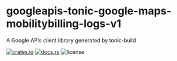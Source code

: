 # googleapis-tonic-google-maps-mobilitybilling-logs-v1

A Google APIs client library generated by tonic-build

[![crates.io](https://img.shields.io/crates/v/googleapis-tonic-google-maps-mobilitybilling-logs-v1)](https://crates.io/crates/googleapis-tonic-google-maps-mobilitybilling-logs-v1)
[![docs.rs](https://img.shields.io/docsrs/googleapis-tonic-google-maps-mobilitybilling-logs-v1)](https://docs.rs/googleapis-tonic-google-maps-mobilitybilling-logs-v1)
![license](https://img.shields.io/crates/l/googleapis-tonic-google-maps-mobilitybilling-logs-v1)
